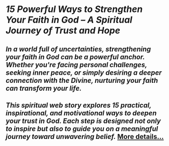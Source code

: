 # *15 Powerful Ways to Strengthen Your Faith in God – A Spiritual Journey of Trust and Hope*
## *In a world full of uncertainties, strengthening your faith in God can be a powerful anchor. Whether you're facing personal challenges, seeking inner peace, or simply desiring a deeper connection with the Divine, nurturing your faith can transform your life.*
## *This spiritual web story explores 15 practical, inspirational, and motivational ways to deepen your trust in God. Each step is designed not only to inspire but also to guide you on a meaningful journey toward unwavering belief.* [More details…](https://spiritualkhazaana.com/web-stories/powerful-ways-to-strengthen-your-faith-in-god/)
